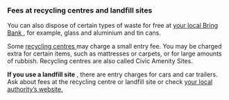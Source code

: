###  **Fees at recycling centres and landfill sites**

You can also dispose of certain types of waste for free at [ your local Bring
Bank ](https://www.mywaste.ie/waste-service-locator/) , for example, glass and
aluminium and tin cans.

Some [ recycling centres ](https://www.mywaste.ie/waste-service-locator/) may
charge a small entry fee. You may be charged extra for certain items, such as
mattresses or carpets, or for large amounts of rubbish. Recycling centres are
also called Civic Amenity Sites.

**If you use a landfill site** , there are entry charges for cars and car
trailers. Ask about fees at the recycling centre or landfill site or check [
your local authority’s website.
](https://www.gov.ie/en/publication/942f74-local-authorities/)
